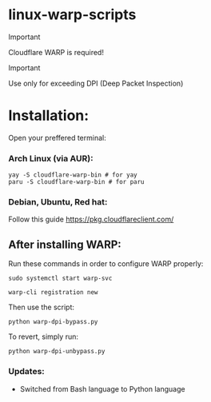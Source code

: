 # linux-warp-scripts

> [!IMPORTANT]
> Cloudflare WARP is required!

> [!IMPORTANT]
> Use only for exceeding DPI (Deep Packet Inspection)

# Installation:
Open your preffered terminal:

### Arch Linux (via AUR):
```
yay -S cloudflare-warp-bin # for yay
paru -S cloudflare-warp-bin # for paru
```

### Debian, Ubuntu, Red hat:
Follow this guide
https://pkg.cloudflareclient.com/

## After installing WARP:
Run these commands in order to configure WARP properly:
```
sudo systemctl start warp-svc
```
```
warp-cli registration new
```
Then use the script:
```
python warp-dpi-bypass.py
```
To revert, simply run:
```
python warp-dpi-unbypass.py
```

### Updates:

- Switched from Bash language to Python language
